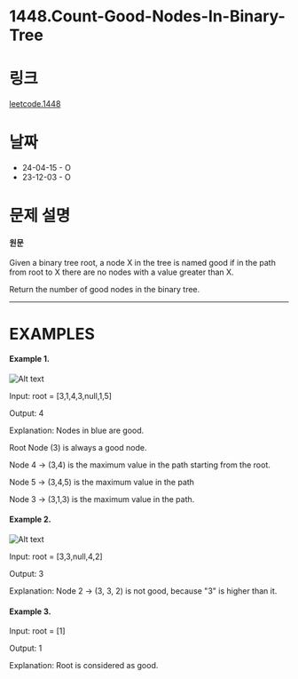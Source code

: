 # 1448.Count-Good-Nodes-In-Binary-Tree

# 링크
[leetcode.1448](https://leetcode.com/problems/count-good-nodes-in-binary-tree/?envType=study-plan-v2&envId=leetcode-75)

# 날짜
* 24-04-15 - O
* 23-12-03 - O

# 문제 설명
#### 원문


Given a binary tree root, a node X in the tree is named good if in the path from root to X there are no nodes with a value greater than X.


Return the number of good nodes in the binary tree.


***

# EXAMPLES
#### Example 1.


![Alt text](https://assets.leetcode.com/uploads/2020/04/02/test_sample_1.png)


Input: root = [3,1,4,3,null,1,5]


Output: 4


Explanation: Nodes in blue are good.


Root Node (3) is always a good node.


Node 4 -> (3,4) is the maximum value in the path starting from the root.


Node 5 -> (3,4,5) is the maximum value in the path


Node 3 -> (3,1,3) is the maximum value in the path.


#### Example 2.


![Alt text](https://assets.leetcode.com/uploads/2020/04/02/test_sample_2.png)


Input: root = [3,3,null,4,2]


Output: 3


Explanation: Node 2 -> (3, 3, 2) is not good, because "3" is higher than it.


#### Example 3.


Input: root = [1]


Output: 1


Explanation: Root is considered as good.